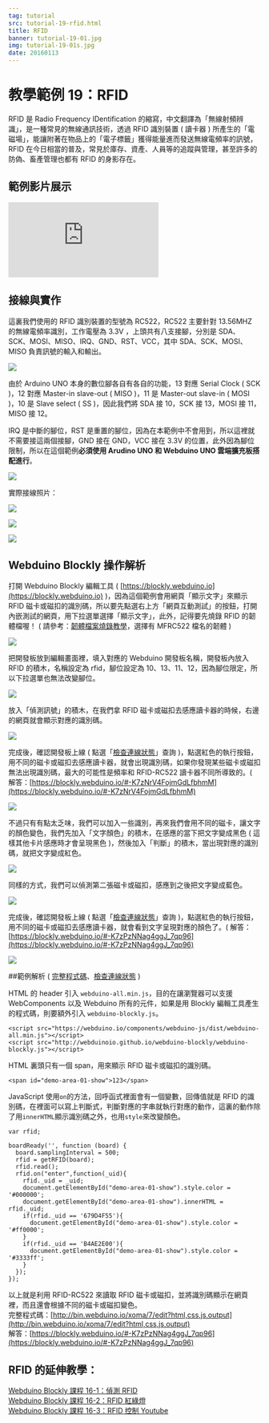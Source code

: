 ```yaml
---
tag: tutorial
src: tutorial-19-rfid.html
title: RFID
banner: tutorial-19-01.jpg
img: tutorial-19-01s.jpg
date: 20160113
---
```


<!-- @@master  = ../../_layout.html-->

<!-- @@block  =  meta-->

<title>教學範例 19：RFID :::: Webduino = Web × Arduino</title>

<meta name="description" content="RFID 是 Radio Frequency IDentification 的縮寫，中文翻譯為「無線射頻辨識」，是一種常見的無線通訊技術，透過 RFID 識別裝置 ( 讀卡器 ) 所產生的「電磁場」，能讓附著在物品上的「電子標籤」獲得能量進而發送無線電頻率的訊號，RFID 在今日相當的普及，常見於庫存、資產、人員等的追蹤與管理，甚至許多的防偽、畜產管理也都有 RFID 的身影存在。">

<meta itemprop="description" content="RFID 是 Radio Frequency IDentification 的縮寫，中文翻譯為「無線射頻辨識」，是一種常見的無線通訊技術，透過 RFID 識別裝置 ( 讀卡器 ) 所產生的「電磁場」，能讓附著在物品上的「電子標籤」獲得能量進而發送無線電頻率的訊號，RFID 在今日相當的普及，常見於庫存、資產、人員等的追蹤與管理，甚至許多的防偽、畜產管理也都有 RFID 的身影存在。">

<meta property="og:description" content="RFID 是 Radio Frequency IDentification 的縮寫，中文翻譯為「無線射頻辨識」，是一種常見的無線通訊技術，透過 RFID 識別裝置 ( 讀卡器 ) 所產生的「電磁場」，能讓附著在物品上的「電子標籤」獲得能量進而發送無線電頻率的訊號，RFID 在今日相當的普及，常見於庫存、資產、人員等的追蹤與管理，甚至許多的防偽、畜產管理也都有 RFID 的身影存在。">

<meta property="og:title" content="教學範例 19：RFID" >

<meta property="og:url" content="https://webduino.io/tutorials/tutorial-19-rfid.html">

<meta property="og:image" content="https://webduino.io/img/tutorials/tutorial-19-01s.jpg">

<meta itemprop="image" content="https://webduino.io/img/tutorials/tutorial-19-01s.jpg">

<include src="../_include-tutorials.html"></include>

<!-- @@close-->

<!-- @@block  =  preAndNext-->

<include src="../_include-tutorials-content.html"></include>

<!-- @@close-->

<!-- @@block  =  tutorials-->

# 教學範例 19：RFID

RFID 是 Radio Frequency IDentification 的縮寫，中文翻譯為「無線射頻辨識」，是一種常見的無線通訊技術，透過 RFID 識別裝置 ( 讀卡器 ) 所產生的「電磁場」，能讓附著在物品上的「電子標籤」獲得能量進而發送無線電頻率的訊號，RFID 在今日相當的普及，常見於庫存、資產、人員等的追蹤與管理，甚至許多的防偽、畜產管理也都有 RFID 的身影存在。

## 範例影片展示

<iframe class="youtube" src="https://www.youtube.com/embed/RrCAOgtPHdo" frameborder="0" allowfullscreen></iframe>

## 接線與實作

這裏我們使用的 RFID 識別裝置的型號為 RC522，RC522 主要針對 13.56MHZ 的無線電頻率識別，工作電壓為 3.3V ，上頭共有八支接腳，分別是 SDA、SCK、MOSI、MISO、IRQ、GND、RST、VCC，其中 SDA、SCK、MOSI、MISO 負責訊號的輸入和輸出。

![](../img/tutorials/tutorial-19-02.jpg)

由於 Arduino UNO 本身的數位腳各自有各自的功能，13 對應 Serial Clock ( SCK )，12 對應 Master-in slave-out ( MISO )，11 是 Master-out slave-in ( MOSI )，10 是 Slave select ( SS )，因此我們將 SDA 接 10，SCK 接 13，MOSI 接 11，MISO 接 12。

IRQ 是中斷的腳位，RST 是重置的腳位，因為在本範例中不會用到，所以這裡就不需要接這兩個接腳，GND 接在 GND，VCC 接在 3.3V 的位置，此外因為腳位限制，所以在這個範例**必須使用 Arudino UNO 和 Webduino UNO 雲端擴充板搭配進行**。

![](../img/tutorials/tutorial-19-03.jpg)

實際接線照片：

![](../img/tutorials/tutorial-19-04.jpg)

![](../img/tutorials/tutorial-19-05.jpg)

![](../img/tutorials/tutorial-19-06.jpg)

## Webduino Blockly 操作解析

打開 Webduino Blockly 編輯工具 ( [https://blockly.webduino.io](https://blockly.webduino.io) )，因為這個範例會用網頁「顯示文字」來顯示 RFID 磁卡或磁扣的識別碼，所以要先點選右上方「網頁互動測試」的按鈕，打開內嵌測試的網頁，用下拉選單選擇「顯示文字」，此外，記得要先燒錄 RFID 的韌體檔喔！ ( 請參考：[韌體檔案燒錄教學](https://webduino.io/tutorials/info-07-arduino-ino.html)，選擇有 MFRC522 檔名的韌體 )

![](../img/tutorials/tutorial-19-07.jpg)

把開發板放到編輯畫面裡，填入對應的 Webduino 開發板名稱，開發板內放入 RFID 的積木，名稱設定為 rfid，腳位設定為 10、13、11、12，因為腳位限定，所以下拉選單也無法改變腳位。

![](../img/tutorials/tutorial-19-08.jpg)

放入「偵測訊號」的積木，在我們拿 RFID 磁卡或磁扣去感應讀卡器的時候，右邊的網頁就會顯示對應的識別碼。

![](../img/tutorials/tutorial-19-09.jpg)

完成後，確認開發板上線 ( 點選「[檢查連線狀態](https://webduino.io/device.html)」查詢 )，點選紅色的執行按鈕，用不同的磁卡或磁扣去感應讀卡器，就會出現識別碼，如果你發現某些磁卡或磁扣無法出現識別碼，最大的可能性是頻率和 RFID-RC522 讀卡器不同所導致的。( 解答：[https://blockly.webduino.io/#-K7zNrV4FojmGdLfbhmM](https://blockly.webduino.io/#-K7zNrV4FojmGdLfbhmM)

![](../img/tutorials/tutorial-19-10.jpg)

不過只有有點太乏味，我們可以加入一些識別，再來我們會用不同的磁卡，讓文字的顏色變色，我們先加入「文字顏色」的積木，在感應的當下把文字變成黑色 ( 這樣其他卡片感應時才會呈現黑色 )，然後加入「判斷」的積木，當出現對應的識別碼，就把文字變成紅色。

![](../img/tutorials/tutorial-19-11.jpg)

同樣的方式，我們可以偵測第二張磁卡或磁扣，感應到之後把文字變成藍色。

![](../img/tutorials/tutorial-19-12.jpg)

完成後，確認開發板上線 ( 點選「[檢查連線狀態](https://webduino.io/device.html)」查詢 )，點選紅色的執行按鈕，用不同的磁卡或磁扣去感應讀卡器，就會看到文字呈現對應的顏色了。( 解答：[https://blockly.webduino.io/#-K7zPzNNag4ggJ_7qp96](https://blockly.webduino.io/#-K7zPzNNag4ggJ_7qp96)

![](../img/tutorials/tutorial-19-13.jpg)


##範例解析 ( [完整程式碼](http://bin.webduino.io/xoma/7/edit?html,css,js,output)、[檢查連線狀態](https://webduino.io/device.html) )

HTML 的 header 引入 `webduino-all.min.js`，目的在讓瀏覽器可以支援 WebComponents 以及 Webduino 所有的元件，如果是用 Blockly 編輯工具產生的程式碼，則要額外引入 `webduino-blockly.js`。

	<script src="https://webduino.io/components/webduino-js/dist/webduino-all.min.js"></script>
	<script src="http://webduinoio.github.io/webduino-blockly/webduino-blockly.js"></script>

HTML 裏頭只有一個 span，用來顯示 RFID 磁卡或磁扣的識別碼。

	<span id="demo-area-01-show">123</span>

JavaScript 使用`on`的方法，回呼函式裡面會有一個變數，回傳值就是 RFID 的識別碼，在裡面可以寫上判斷式，判斷對應的字串就執行對應的動作，這裏的動作除了用`innerHTML`顯示識別碼之外，也用`style`來改變顏色。

	var rfid;

	boardReady('', function (board) {
	  board.samplingInterval = 500;
	  rfid = getRFID(board);
	  rfid.read();
	  rfid.on("enter",function(_uid){
	    rfid._uid = _uid;
	    document.getElementById("demo-area-01-show").style.color = '#000000';
	    document.getElementById("demo-area-01-show").innerHTML = rfid._uid;
	    if(rfid._uid == '679D4F55'){
	      document.getElementById("demo-area-01-show").style.color = '#ff0000';
	    }
	    if(rfid._uid == 'B4AE2E00'){
	      document.getElementById("demo-area-01-show").style.color = '#3333ff';
	    }
	  });
	});

以上就是利用 RFID-RC522 來讀取 RFID 磁卡或磁扣，並將識別碼顯示在網頁裡，而且還會根據不同的磁卡或磁扣變色。   
完整程式碼：[http://bin.webduino.io/xoma/7/edit?html,css,js,output](http://bin.webduino.io/xoma/7/edit?html,css,js,output)  
解答：[https://blockly.webduino.io/#-K7zPzNNag4ggJ_7qp96](https://blockly.webduino.io/#-K7zPzNNag4ggJ_7qp96)

## RFID 的延伸教學：

[Webduino Blockly 課程 16-1：偵測 RFID](https://blockly.webduino.io/?lang=zh-hant&page=tutorials/rfid-1#-K45oDB4TmzOFSNMPGGG)  
[Webduino Blockly 課程 16-2：RFID 紅綠燈](https://blockly.webduino.io/?lang=zh-hant&page=tutorials/rfid-2#-K45qdjcmCYGz9YaNcUp)  
[Webduino Blockly 課程 16-3：RFID 控制 Youtube](https://blockly.webduino.io/?lang=zh-hant&page=tutorials/rfid-3#-K462IpY3cfK91yLDK3M)     


<!-- @@close-->